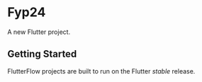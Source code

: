 # Fyp24

A new Flutter project.

## Getting Started

FlutterFlow projects are built to run on the Flutter _stable_ release.
